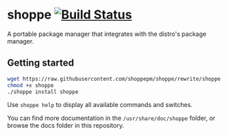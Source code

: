 # shoppe [![Build Status](https://travis-ci.org/shoppepm/shoppe.svg?branch=master-candidate)](https://travis-ci.org/shoppepm/shoppe)

A portable package manager that integrates with the distro's package manager.

## Getting started

```bash
wget https://raw.githubusercontent.com/shoppepm/shoppe/rewrite/shoppe
chmod +x shoppe
./shoppe install shoppe
```

Use ``shoppe help`` to display all available commands and switches.

You can find more documentation in the ``/usr/share/doc/shoppe`` folder, or browse the docs folder in this repository.


